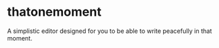 # thatonemoment
A simplistic editor designed for you to be able to write peacefully in that moment.
